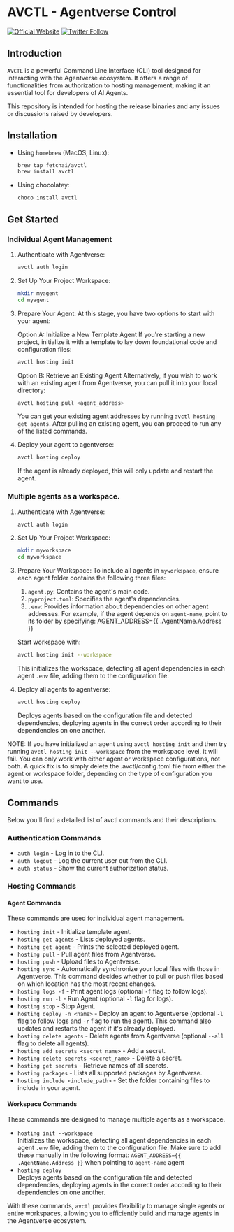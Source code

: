 # AVCTL - Agentverse Control
[![Official Website](https://img.shields.io/badge/Official%20Website-fetch.ai-blue?style=flat&logo=world&logoColor=white)](https://fetch.ai) [![Twitter Follow](https://img.shields.io/twitter/follow/fetch_ai?style=social)](https://twitter.com/fetch_ai)

## Introduction
`AVCTL` is a powerful Command Line Interface (CLI) tool designed for interacting with the Agentverse ecosystem. It offers a range of functionalities from authorization to hosting management, making it an essential tool for developers of AI Agents.

This repository is intended for hosting the release binaries and any issues or discussions raised by developers.

## Installation

- Using `homebrew` (MacOS, Linux):
   ```bash
   brew tap fetchai/avctl
   brew install avctl
   ```

- Using chocolatey:
   ```
   choco install avctl
   ```

## Get Started

### Individual Agent Management

1. Authenticate with Agentverse:
    ```bash
    avctl auth login

2. Set Up Your Project Workspace:
    ```bash
    mkdir myagent
    cd myagent
3. Prepare Your Agent:
    At this stage, you have two options to start with your agent:

    Option A: Initialize a New Template Agent
    If you're starting a new project, initialize it with a template to lay down foundational code and configuration files:
    ```bash
    avctl hosting init
    ```
    Option B: Retrieve an Existing Agent
    Alternatively, if you wish to work with an existing agent from Agentverse, you can pull it into your local directory:
    ```bash
    avctl hosting pull <agent_address>
    ```
    You can get your existing agent addresses by running `avctl hosting get agents`.
    After pulling an existing agent, you can proceed to run any of the listed commands.
4. Deploy your agent to agentverse:
    ```bash
    avctl hosting deploy
    ```
    If the agent is already deployed, this will only update and restart the agent.


### Multiple agents as a workspace.

1. Authenticate with Agentverse:
    ```bash
    avctl auth login

2. Set Up Your Project Workspace:
    ```bash
    mkdir myworkspace
    cd myworkspace
3. Prepare Your Workspace:
To include all agents in `myworkspace`, ensure each agent folder contains the following three files:

    1. `agent.py`: Contains the agent's main code.
    2. `pyproject.toml`: Specifies the agent's dependencies.
    3. `.env`: Provides information about dependencies on other agent addresses. For example, if the agent depends on `agent-name`, point to its folder by specifying:
    AGENT_ADDRESS={{ .AgentName.Address }}

    Start workspace with:
    ```bash
    avctl hosting init --workspace
    ```
   This initializes the workspace, detecting all agent dependencies in each agent `.env` file, adding them to the configuration file.

4. Deploy all agents to agentverse:
    ```bash
    avctl hosting deploy
    ```
   Deploys agents based on the configuration file and detected dependencies, deploying agents in the correct order according to their dependencies on one another.

NOTE: If you have initialized an agent using `avctl hosting init` and then try running `avctl hosting init --workspace` from the workspace level, it will fail. You can only work with either agent or workspace configurations, not both. A quick fix is to simply delete the .avctl/config.toml file from either the agent or workspace folder, depending on the type of configuration you want to use.

## Commands

Below you'll find a detailed list of avctl commands and their descriptions.

### Authentication Commands

- `auth login` - Log in to the CLI.
- `auth logout` - Log the current user out from the CLI.
- `auth status` - Show the current authorization status.

### Hosting Commands

#### Agent Commands
These commands are used for individual agent management.

- `hosting init` - Initialize template agent.
- `hosting get agents` - Lists deployed agents.
- `hosting get agent` - Prints the selected deployed agent.
- `hosting pull` - Pull agent files from Agentverse.
- `hosting push` - Upload files to Agentverse.
- `hosting sync` - Automatically synchronize your local files with those in Agentverse. This command decides whether to pull or push files based on which location has the most recent changes.
- `hosting logs -f` - Print agent logs (optional `-f` flag to follow logs).
- `hosting run -l` - Run Agent (optional `-l` flag for logs).
- `hosting stop` - Stop Agent.
- `hosting deploy -n <name>` - Deploy an agent to Agentverse (optional `-l` flag to follow logs and `-r` flag to run the agent). This command also updates and restarts the agent if it's already deployed.
- `hosting delete agents` - Delete agents from Agentverse (optional `--all` flag to delete all agents).
- `hosting add secrets <secret_name>` - Add a secret.
- `hosting delete secrets <secret_name>` - Delete a secret.
- `hosting get secrets` - Retrieve names of all secrets.
- `hosting packages` - Lists all supported packages by Agentverse.
- `hosting include <include_path>` - Set the folder containing files to include in your agent.

#### Workspace Commands
These commands are designed to manage multiple agents as a workspace.

- `hosting init --workspace`  
   Initializes the workspace, detecting all agent dependencies in each agent `.env` file, adding them to the configuration file. Make sure to add these manually in the following format: `AGENT_ADDRESS={{ .AgentName.Address }}` when pointing to `agent-name` agent
- `hosting deploy`  
   Deploys agents based on the configuration file and detected dependencies, deploying agents in the correct order according to their dependencies on one another.

With these commands, `avctl` provides flexibility to manage single agents or entire workspaces, allowing you to efficiently build and manage agents in the Agentverse ecosystem.